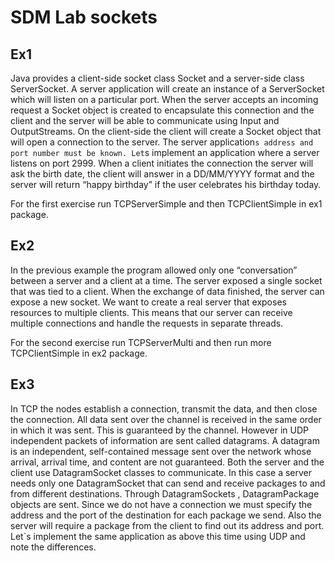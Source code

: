 # SDM Lab sockets


## Ex1

Java provides a client-side socket class Socket and a server-side class ServerSocket. A server application will create an instance of a ServerSocket which will listen on a particular port. When the server accepts an incoming request a Socket object is created to encapsulate this connection and the client and the server will be able to communicate using Input and OutputStreams. On the client-side the client will create a Socket object that will open a connection to the server. The server application`s address and port number must be known.
Let`s implement an application where a server listens on port 2999. When a client initiates the connection the server will ask the birth date, the client will answer in a DD/MM/YYYY format and the server will return “happy birthday” if the user celebrates his birthday today.

For the first exercise run TCPServerSimple and then TCPClientSimple in ex1 package.  

## Ex2

In the previous example the program allowed only one “conversation” between a server and a client at a time. The server exposed a single socket that was tied to a client. When the exchange of data finished, the server can expose a new socket.
We want to create a real server that exposes resources to multiple clients. This means that our server can receive multiple connections and handle the requests in separate threads. 

For the second exercise run TCPServerMulti and then run more TCPClientSimple in ex2 package.  

## Ex3

In TCP the nodes establish a connection, transmit the data, and then close the connection. All data sent over the channel is received in the same order in which it was sent. This is guaranteed by the channel. However in UDP independent packets of information are sent called datagrams.  A datagram is an independent, self-contained message sent over the network whose arrival, arrival time, and content are not guaranteed.
Both the server and the client use DatagramSocket classes to communicate. In this case a server needs only one DatagramSocket that can send and receive packages to and from different destinations. Through DatagramSockets , DatagramPackage objects  are sent. Since we do not have a connection we must specify the address and the port of the destination for each package we send. Also the server will require a package from the client to find out its address and port.
Let`s implement the same application as above this time using UDP and note the differences.
